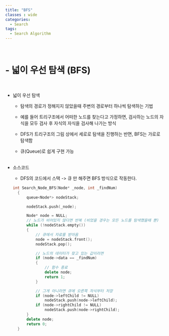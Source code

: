 ```yaml
---
title: "BFS"
classes : wide
categories:
  - Search
tags:
  - Search Algorithm
---
```


<br>
<h1>
- 넓이 우선 탐색 (BFS)
</h1>
<br>

- 넓이 우선 탐색

  - 탐색의 경로가 정해지지 않았을때 주변의 경로부터 하나씩 탐색하는 기법
  
  - 예를 들어 트리구조에서 어떠한 노드를 찾는다고 가정하면, 검사하는 노드의 자식을 모두 검사 후 자식의 자식을 검사해 나가는 방식
  
  - DFS가 트리구조의 그림 상에서 세로로 탐색을 진행하는 반면, BFS는 가로로 탐색함
  
  - 큐(Queue)로 쉽게 구현 가능
<br><br>

- 소스코드
    - DFS의 코드에서 스택 -> 큐 만 해주면 BFS 방식으로 작동한다.
  
  ```cpp
  int Search_Node_BFS(Node* _node, int _findNum)
	{
		queue<Node*> nodeStack;

		nodeStack.push(_node);

		Node* node = NULL;
		// 노드가 비어있지 않다면 반복 (비었을 경우는 모든 노드를 탐색했을때 뿐)
		while (!nodeStack.empty())
		{
			// 큐에서 자료를 받아옴
			node = nodeStack.front();
			nodeStack.pop();

			// 노드의 데이터가 찾고 있는 값이라면
			if (node->data == _findNum)
			{
				// 함수 종료
				delete node;
				return 1;
			}

			// 그게 아니라면 큐에 오른쪽 자식부터 저장
			if (node->leftChild != NULL)
				nodeStack.push(node->leftChild);
			if (node->rightChild != NULL)
				nodeStack.push(node->rightChild);
		}
		delete node;
		return 0;
	}
  ```
  

